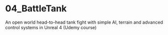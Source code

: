 # 04_BattleTank
An open world head-to-head tank fight with simple AI, terrain and advanced control systems in Unreal 4 (Udemy course)
